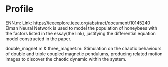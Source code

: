 # Profile

ENN.m:
Link: https://ieeexplore.ieee.org/abstract/document/10145240
Elman Neural Network is used to model the population of honeybees with the factors listed in the essay(the link), justifying the differential equation model constructed in the paper.

double_magnet.m & three_magnet.m:
Stimulation on the chaotic behaviours of double and triple coupled magnetic pendulums, producing related motion images to discover the chaotic dynamic within the system.
